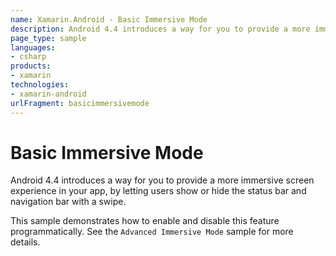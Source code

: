 ```yaml
---
name: Xamarin.Android - Basic Immersive Mode
description: Android 4.4 introduces a way for you to provide a more immersive screen experience in your app, by letting users show or hide the status bar and...
page_type: sample
languages:
- csharp
products:
- xamarin
technologies:
- xamarin-android
urlFragment: basicimmersivemode
---
```

# Basic Immersive Mode
Android 4.4 introduces a way for you to provide a more immersive 
screen experience in your app, by letting users show or hide 
the status bar and navigation bar with a swipe.

This sample demonstrates how to enable and disable this feature programmatically.
See the `Advanced Immersive Mode` sample for more details.